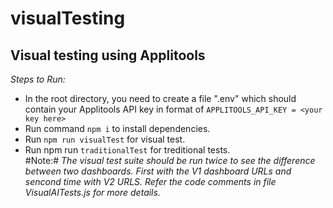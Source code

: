 # visualTesting #
## Visual testing using Applitools ##
*Steps to Run:*
* In the root directory, you need to create a file ".env" which should contain your Applitools API key in format of
`APPLITOOLS_API_KEY = <your key here>`
* Run command `npm i` to install dependencies.
* Run `npm run visualTest` for visual test.
* Run npm run `traditionalTest` for treditional tests.  
#Note:# 
*The visual test suite should be run twice to see the difference between two dashboards. First with the V1 dashboard URLs
and sencond time with V2 URLS. Refer the code comments in file VisualAITests.js for more details.*
